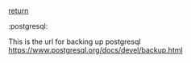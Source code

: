 [return](debian)

:postgresql:

This is the url for backing up postgresql
https://www.postgresql.org/docs/devel/backup.html

